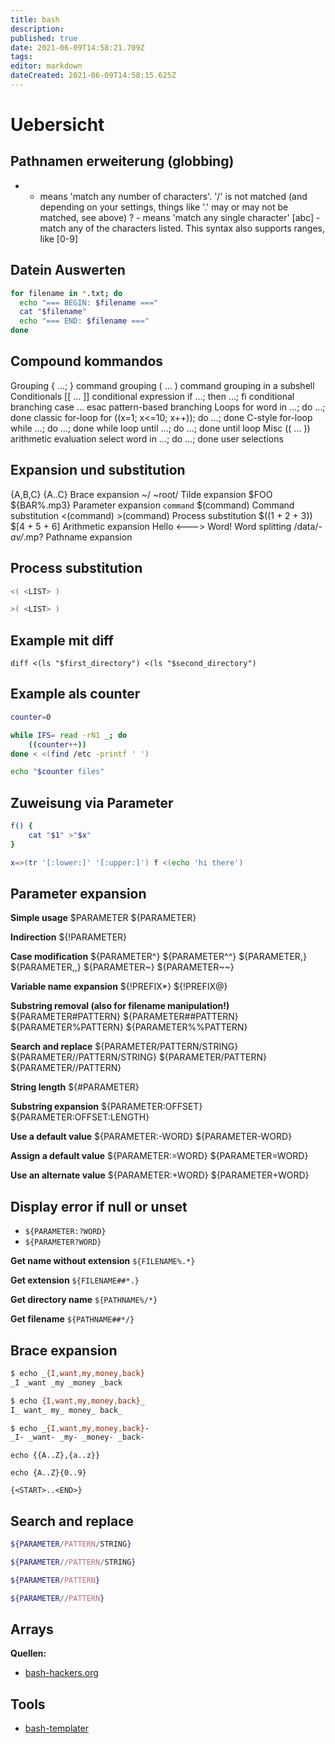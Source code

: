 ```yaml
---
title: bash
description: 
published: true
date: 2021-06-09T14:58:21.709Z
tags: 
editor: markdown
dateCreated: 2021-06-09T14:58:15.625Z
---
```


# Uebersicht

## Pathnamen erweiterung (globbing)

* - means 'match any number of characters'. '/' is not matched (and depending on your settings, things like '.' may or may not be matched, see above)
? - means 'match any single character'
[abc] - match any of the characters listed. This syntax also supports ranges, like [0-9]

## Datein Auswerten

```sh
for filename in *.txt; do
  echo "=== BEGIN: $filename ==="
  cat "$filename"
  echo "=== END: $filename ==="
done
```

## Compound kommandos

Grouping
{ …; }	command grouping
( … )	command grouping in a subshell
Conditionals
[[ ... ]]	conditional expression
if …; then …; fi	conditional branching
case … esac	pattern-based branching
Loops
for word in …; do …; done	classic for-loop
for ((x=1; x<=10; x++)); do ...; done	C-style for-loop
while …; do …; done	while loop
until …; do …; done	until loop
Misc
(( ... ))	arithmetic evaluation
select word in …; do …; done	user selections

## Expansion und substitution

{A,B,C} {A..C}	Brace expansion
~/ ~root/	Tilde expansion
$FOO ${BAR%.mp3}	Parameter expansion
`command` $(command)	Command substitution
<(command) >(command)	Process substitution
$((1 + 2 + 3)) $[4 + 5 + 6]	Arithmetic expansion
Hello <---> Word!	Word splitting
/data/*-av/*.mp?	Pathname expansion

## Process substitution

```sh
<( <LIST> )

>( <LIST> )
```

## Example mit diff

`diff <(ls "$first_directory") <(ls "$second_directory")`

## Example als counter

```sh
counter=0

while IFS= read -rN1 _; do
    ((counter++))
done < <(find /etc -printf ' ')

echo "$counter files"
```

## Zuweisung via Parameter

```sh
f() {
    cat "$1" >"$x"
}

x=>(tr '[:lower:]' '[:upper:]') f <(echo 'hi there')
```

## Parameter expansion

**Simple usage**
        $PARAMETER
        ${PARAMETER}

**Indirection**
        ${!PARAMETER}

**Case modification**
        ${PARAMETER^}
        ${PARAMETER^^}
        ${PARAMETER,}
        ${PARAMETER,,}
        ${PARAMETER~}
        ${PARAMETER~~}

**Variable name expansion**
        ${!PREFIX*}
        ${!PREFIX@}

**Substring removal (also for filename manipulation!)**
        ${PARAMETER#PATTERN}
        ${PARAMETER##PATTERN}
        ${PARAMETER%PATTERN}
        ${PARAMETER%%PATTERN}

**Search and replace**
        ${PARAMETER/PATTERN/STRING}
        ${PARAMETER//PATTERN/STRING}
        ${PARAMETER/PATTERN}
        ${PARAMETER//PATTERN}

**String length**
        ${#PARAMETER}

**Substring expansion**
        ${PARAMETER:OFFSET}
        ${PARAMETER:OFFSET:LENGTH}

**Use a default value**
        ${PARAMETER:-WORD}
        ${PARAMETER-WORD}

**Assign a default value**
        ${PARAMETER:=WORD}
        ${PARAMETER=WORD}

**Use an alternate value**
        ${PARAMETER:+WORD}
        ${PARAMETER+WORD}

## Display error if null or unset

* `${PARAMETER:?WORD}`
* `${PARAMETER?WORD}`

**Get name without extension**
`${FILENAME%.*}`

**Get extension**
`${FILENAME##*.}`

**Get directory name**
`${PATHNAME%/*}`

**Get filename**
`${PATHNAME##*/}`

## Brace expansion

```sh
$ echo _{I,want,my,money,back}
_I _want _my _money _back

$ echo {I,want,my,money,back}_
I_ want_ my_ money_ back_

$ echo _{I,want,my,money,back}-
_I- _want- _my- _money- _back-
```

`echo {{A..Z},{a..z}}`

`echo {A..Z}{0..9}`

`{<START>..<END>}`

## Search and replace

```sh
${PARAMETER/PATTERN/STRING}

${PARAMETER//PATTERN/STRING}

${PARAMETER/PATTERN}

${PARAMETER//PATTERN}
```

## Arrays

**Quellen:**

* [bash-hackers.org](https://wiki.bash-hackers.org/syntax/pe)

## Tools

* [bash-templater](https://github.com/lavoiesl/bash-templater)